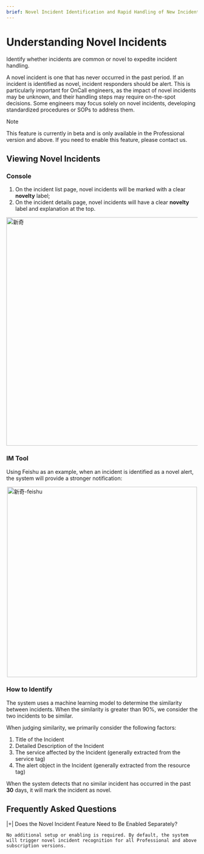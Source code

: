 ```yaml
---
brief: Novel Incident Identification and Rapid Handling of New Incidents
---
```


# Understanding Novel Incidents

Identify whether incidents are common or novel to expedite incident handling.

A novel incident is one that has never occurred in the past period. If an incident is identified as novel, incident responders should be alert. This is particularly important for OnCall engineers, as the impact of novel incidents may be unknown, and their handling steps may require on-the-spot decisions. Some engineers may focus solely on novel incidents, developing standardized procedures or SOPs to address them.

> [!NOTE]
> This feature is currently in beta and is only available in the Professional version and above. If you need to enable this feature, please contact us.

## Viewing Novel Incidents

### Console

1. On the incident list page, novel incidents will be marked with a clear **novelty** label;
2. On the incident details page, novel incidents will have a clear **novelty** label and explanation at the top.

<img src="https://fcdoc.github.io/img/zh/flashduty/alter/understand_novel_faults/1.avif" alt="新奇" style="display: block; margin: 0 auto;" width="600">

### IM Tool

Using Feishu as an example, when an incident is identified as a novel alert, the system will provide a stronger notification:

<img src="https://fcdoc.github.io/img/zh/flashduty/alter/understand_novel_faults/2.avif" alt="新奇-feishu" style="display: block; margin: 0 auto;" width="500">

### How to Identify

The system uses a machine learning model to determine the similarity between incidents. When the similarity is greater than 90%, we consider the two incidents to be similar.

When judging similarity, we primarily consider the following factors:

1. Title of the Incident
2. Detailed Description of the Incident
3. The service affected by the Incident (generally extracted from the service tag)
4. The alert object in the Incident (generally extracted from the resource tag)

When the system detects that no similar incident has occurred in the past **30** days, it will mark the incident as novel.

## Frequently Asked Questions

|+| Does the Novel Incident Feature Need to Be Enabled Separately?

    No additional setup or enabling is required. By default, the system will trigger novel incident recognition for all Professional and above subscription versions.